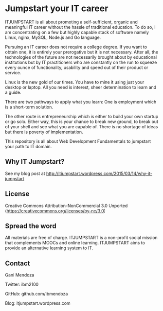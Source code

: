 Jumpstart your IT career
========================


ITJUMPSTART is all about promoting a self-sufficient, organic and meaningful IT career without the hassle of traditional education. To do so, I am concentrating on a few but highly capable stack of software namely Linux, nginx, MySQL, Node.js and Go language.

Pursuing an IT career does not require a college degree. If you want to obtain one, it is entirely your prerogative but it is not necessary. After all, the technologies of the future are not necessarily brought about by educational 
institutions but by IT practitioners who are constantly on the run to squeeze every ounce of functionality, usability 
and speed out of their product or service.

Linux is the new gold of our times. You have to mine it using just your desktop or laptop. All you need is interest, 
sheer determination to learn and a guide.

There are two pathways to apply what you learn: One is employment which is a short-term solution.

The other route is entrepreneurship which is either to build your own startup or go solo. Either way, this is your 
chance to break new ground, to break out of your shell and see what you are capable of. There is no shortage of ideas 
but there is poverty of implementation.

This repository is all about Web Development Fundamentals to jumpstart your path to IT domain.

Why IT Jumpstart?
----------------

See my blog post at http://itjumpstart.wordpress.com/2015/03/14/why-it-jumpstart

License
-------

Creative Commons Attribution-NonCommercial 3.0 Unported (https://creativecommons.org/licenses/by-nc/3.0)

Spread the word
---------------

All materials are free of charge. ITJUMPSTART is a non-profit social mission that complements MOOCs and online learning. ITJUMPSTART aims to provide an alternative learning system to IT.

Contact
-------

Gani Mendoza

Twitter: ibm2100

GitHub: github.com/ibmendoza

Blog: itjumpstart.wordpress.com
